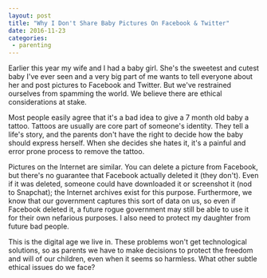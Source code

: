 ```yaml
---
layout: post
title: "Why I Don't Share Baby Pictures On Facebook & Twitter"
date: 2016-11-23
categories:
 - parenting
---
```


Earlier this year my wife and I had a baby girl. She's the sweetest and cutest baby 
I've ever seen and a very big part of me wants to tell everyone about her and post 
pictures to Facebook and Twitter. But we've restrained ourselves from spamming the 
world. We believe there are ethical considerations at stake.

Most people easily agree that it's a bad idea to give a 7 month old baby a tattoo. 
Tattoos are usually are core part of someone's identity. They tell a life's story, 
and the parents don't have the right to decide how the baby should express herself. 
When she decides she hates it, it's a painful and error prone process to remove the 
tattoo.

Pictures on the Internet are similar. You can delete a picture from Facebook, but there's 
no guarantee that Facebook actually deleted it (they don't). Even if it was deleted, 
someone could have downloaded it or screenshot it (nod to Snapchat); the Internet
archives exist for this purpose. Furthermore, we know that our government captures
this sort of data on us, so even if Facebook deleted it, a future rogue government
may still be able to use it for their own nefarious purposes. I also need to protect
my daughter from future bad people.

This is the digital age we live in. These problems won't get technological solutions,
so as parents we have to make decisions to protect the freedom and will of our children,
even when it seems so harmless. What other subtle ethical issues do we face?
